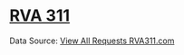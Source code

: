 # [RVA 311](https://www.rva311.com/rvaone/Home/Index)  

Data Source:  [View All Requests RVA311.com](https://www.rva311.com/rvaone/requests/viewallrequest)  

